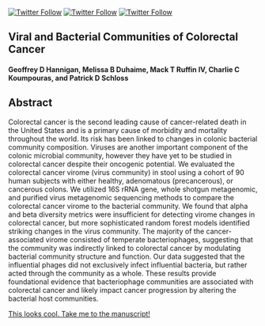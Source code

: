 [![Twitter Follow](https://img.shields.io/twitter/follow/iprophage.svg?style=social)](https://twitter.com/iprophage) [![Twitter Follow](https://img.shields.io/twitter/follow/envirophage.svg?style=social)](https://twitter.com/envirophage) [![Twitter Follow](https://img.shields.io/twitter/follow/PatSchloss.svg?style=social)](https://twitter.com/PatSchloss)

## Viral and Bacterial Communities of Colorectal Cancer

#### Geoffrey D Hannigan, Melissa B Duhaime, Mack T Ruffin IV, Charlie C Koumpouras, and Patrick D Schloss

## Abstract

Colorectal cancer is the second leading cause of cancer-related death in the United States and is a primary cause of morbidity and mortality throughout the world. Its risk has been linked to changes in colonic bacterial community composition. Viruses are another important component of the colonic microbial community, however they have yet to be studied in colorectal cancer despite their oncogenic potential. We evaluated the colorectal cancer virome (virus community) in stool using a cohort of 90 human subjects with either healthy, adenomatous (precancerous), or cancerous colons. We utilized 16S rRNA gene, whole shotgun metagenomic, and purified virus metagenomic sequencing methods to compare the colorectal cancer virome to the bacterial community. We found that alpha and beta diversity metrics were insufficient for detecting virome changes in colorectal cancer, but more sophisticated random forest models identified striking changes in the virus community. The majority of the cancer-associated virome consisted of temperate bacteriophages, suggesting that the community was indirectly linked to colorectal cancer by modulating bacterial community structure and function. Our data suggested that the influential phages did not exclusively infect influential bacteria, but rather acted through the community as a whole. These results provide foundational evidence that bacteriophage communities are associated with colorectal cancer and likely impact cancer progression by altering the bacterial host communities.

[This looks cool. Take me to the manuscript!](https://github.com/SchlossLab/Hannigan_ConjunctisViribus_GenRes_2017/blob/master/doc/manuscript.pdf)
